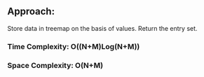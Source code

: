 ## Approach:
Store data in treemap on the basis of values. Return the entry set.
​
### Time Complexity: O((N+M)Log(N+M))
### Space Complexity: O(N+M)